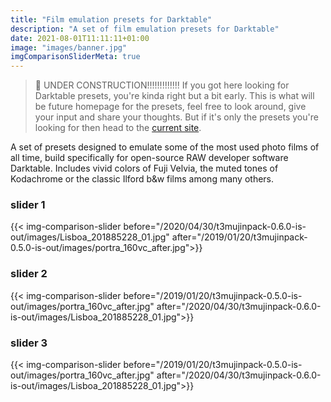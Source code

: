 ```yaml
---
title: "Film emulation presets for Darktable"
description: "A set of film emulation presets for Darktable"
date: 2021-08-01T11:11:11+01:00
image: "images/banner.jpg"
imgComparisonSliderMeta: true
---
```

> 🚧 UNDER CONSTRUCTION!!!!!!!!!!!!!
> If you got here looking for Darktable presets, you're kinda right but a bit early.
> This is what will be future homepage for the presets, feel free to look around, give your input and share your thoughts. But if it's only the presets you're looking for then head to the [current site](https://blog.joaoalmeidaphotography.com/en/t3mujinpack-film-darktable/).

A set of presets designed to emulate some of the most used photo films of all time, build specifically for open-source RAW developer software Darktable. Includes vivid colors of Fuji Velvia, the muted tones of Kodachrome or the classic Ilford b&w films among many others.


### slider 1
{{< img-comparison-slider before="/2020/04/30/t3mujinpack-0.6.0-is-out/images/Lisboa_201885228_01.jpg" after="/2019/01/20/t3mujinpack-0.5.0-is-out/images/portra_160vc_after.jpg">}}
 

### slider 2
{{< img-comparison-slider before="/2019/01/20/t3mujinpack-0.5.0-is-out/images/portra_160vc_after.jpg" after="/2020/04/30/t3mujinpack-0.6.0-is-out/images/Lisboa_201885228_01.jpg">}}


### slider 3
{{< img-comparison-slider before="/2019/01/20/t3mujinpack-0.5.0-is-out/images/portra_160vc_after.jpg" after="/2020/04/30/t3mujinpack-0.6.0-is-out/images/Lisboa_201885228_01.jpg">}}